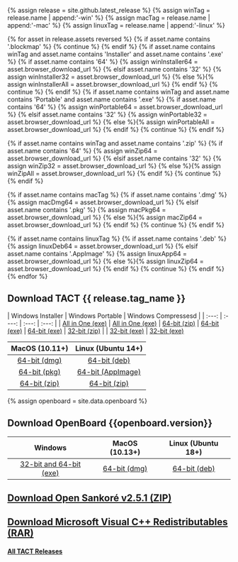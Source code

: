 {% assign release = site.github.latest_release %}
{% assign winTag = release.name | append:'-win' %}
{% assign macTag = release.name | append:'-mac' %}
{% assign linuxTag = release.name | append:'-linux' %}

{% for asset in release.assets reversed %}
{% if asset.name contains '.blockmap' %}
{% continue %}
{% endif %}
{% if asset.name contains winTag and asset.name contains 'Installer' and asset.name contains '.exe' %}
{% if asset.name contains '64' %} {% assign winInstaller64 = asset.browser_download_url %}
{% elsif asset.name contains '32' %} {% assign winInstaller32 = asset.browser_download_url %} 
{% else %}{% assign winInstallerAll = asset.browser_download_url %} {% endif %}
{% continue %}
{% endif %}
{% if asset.name contains winTag and asset.name contains 'Portable' and asset.name contains '.exe' %}
{% if asset.name contains '64' %} {% assign winPortable64 = asset.browser_download_url %}
{% elsif asset.name contains '32' %} {% assign winPortable32 = asset.browser_download_url %} 
{% else %}{% assign winPortableAll = asset.browser_download_url %} {% endif %}
{% continue %}
{% endif %}

{% if asset.name contains winTag and asset.name contains '.zip' %}
{% if asset.name contains '64' %} {% assign winZip64 = asset.browser_download_url %}
{% elsif asset.name contains '32' %} {% assign winZip32 = asset.browser_download_url %} 
{% else %}{% assign winZipAll = asset.browser_download_url %} {% endif %}
{% continue %}
{% endif %}

{% if asset.name contains macTag %}
{% if asset.name contains '.dmg' %} {% assign macDmg64 = asset.browser_download_url %}
{% elsif asset.name contains '.pkg' %} {% assign macPkg64 = asset.browser_download_url %} 
{% else %}{% assign macZip64 = asset.browser_download_url %} {% endif %}
{% continue %}
{% endif %}

{% if asset.name contains linuxTag %}
{% if asset.name contains '.deb' %} {% assign linuxDeb64 = asset.browser_download_url %}
{% elsif asset.name contains '.AppImage' %} {% assign linuxApp64 = asset.browser_download_url %} 
{% else %}{% assign linuxZip64 = asset.browser_download_url %} {% endif %}
{% continue %}
{% endif %}
{% endfor %}

## Download TACT {{ release.tag_name }}

| Windows Installer | Windows Portable | Windows Compressesd |
| :---: | :----: | :---: | :---: |
| [All in One (exe)]({{winInstallerAll}}) | [All in One (exe)]({{winPortableAll}}) | [64-bit (zip)]({{winZip64}}) 
| [64-bit (exe)]({{winInstaller64}}) | [64-bit (exe)]({{winPortable64}}) | [32-bit (zip)]({{winZip32}}) |
| [32-bit (exe)]({{winInstaller32}}) | [32-bit (exe)]({{winPortable32}})

| MacOS (10.11+) | Linux (Ubuntu 14+) |
| :---: | :----: |
| [64-bit (dmg)]({{macDmg64}}) | [64-bit (deb)]({{linuxDeb64}}) |
| [64-bit (pkg)]({{macPkg64}}) | [64-bit (AppImage)]({{linuxApp64}}) |
| [64-bit (zip)]({{macZip64}}) | [64-bit (zip)]({{linuxZip64}}) |

{% assign openboard = site.data.openboard %}
## Download OpenBoard {{openboard.version}}

| Windows | MacOS (10.13+) | Linux (Ubuntu 18+) |
| :---: | :----: | :---: |
| [32-bit and 64-bit (exe)]({{openboard.win}}) | [64-bit (dmg)]({{openboard.mac}}) | [64-bit (deb)]({{openboard.linux}}) 

## [Download Open Sankoré v2.5.1 (ZIP)](https://drive.google.com/u/0/uc?id=1GLmUMq2n9anTj7CegkVUd26uJPmg4702&export=download)

## [Download Microsoft Visual C++ Redistributables (RAR)](https://drive.google.com/uc?id=1qivE7vZKDkjW5-nAH4oYiw5TXTeoRbJB&export=download)

#### [All TACT Releases]({{site.github.releases_url}})